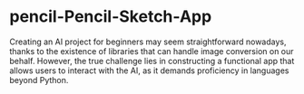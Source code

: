 # pencil-Pencil-Sketch-App
Creating an AI project for beginners may seem straightforward nowadays, thanks to the existence of libraries that can handle image conversion on our behalf. However, the true challenge lies in constructing a functional app that allows users to interact with the AI, as it demands proficiency in languages beyond Python.
